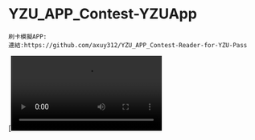 # YZU_APP_Contest-YZUApp

    刷卡模擬APP:
    連結:https://github.com/axuy312/YZU_APP_Contest-Reader-for-YZU-Pass


[![Watch the video](https://firebasestorage.googleapis.com/v0/b/app-contest-edd41.appspot.com/o/Video%2FApp%20Video.mp4?alt=media&token=5c50b855-f64d-414f-9bfb-ca4c2cf03944)
